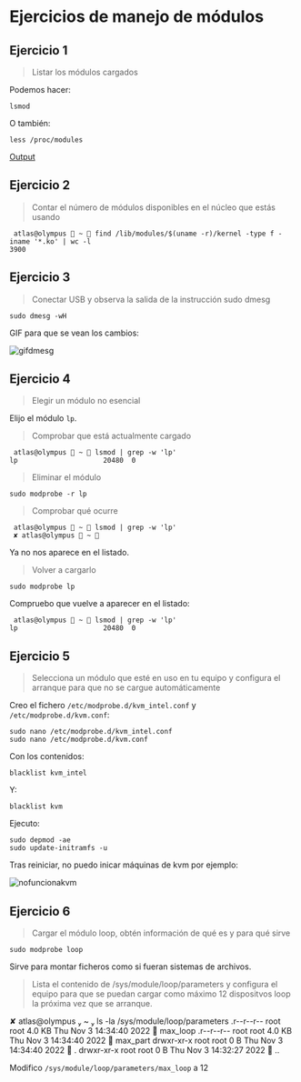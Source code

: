 # Ejercicios de manejo de módulos

## Ejercicio 1

> Listar los módulos cargados

Podemos hacer:

```shell
lsmod
```

O también:

```shell
less /proc/modules
```

[Output](https://gist.github.com/adriasir123/b3232f0a2e96adc0405718a26757de43)

## Ejercicio 2

> Contar el número de módulos disponibles en el núcleo que estás usando

```shell
 atlas@olympus  ~  find /lib/modules/$(uname -r)/kernel -type f -iname '*.ko' | wc -l
3900
```

## Ejercicio 3

> Conectar USB y observa la salida de la instrucción sudo dmesg

```shell
sudo dmesg -wH
```

GIF para que se vean los cambios:

![gifdmesg](https://i.postimg.cc/Dw2J1tHH/dmesgusb.gif)

## Ejercicio 4

> Elegir un módulo no esencial

Elijo el módulo `lp`.

> Comprobar que está actualmente cargado

```shell
 atlas@olympus  ~  lsmod | grep -w 'lp'
lp                     20480  0
```

> Eliminar el módulo

```shell
sudo modprobe -r lp
```

> Comprobar qué ocurre

```shell
 atlas@olympus  ~  lsmod | grep -w 'lp'
 ✘ atlas@olympus  ~ 
```

Ya no nos aparece en el listado.

> Volver a cargarlo

```shell
sudo modprobe lp
```

Compruebo que vuelve a aparecer en el listado:

```shell
 atlas@olympus  ~  lsmod | grep -w 'lp'
lp                     20480  0
```

## Ejercicio 5

> Selecciona un módulo que esté en uso en tu equipo y configura el arranque para que no se cargue automáticamente

Creo el fichero `/etc/modprobe.d/kvm_intel.conf` y `/etc/modprobe.d/kvm.conf`:

```shell
sudo nano /etc/modprobe.d/kvm_intel.conf
sudo nano /etc/modprobe.d/kvm.conf
```

Con los contenidos:

```shell
blacklist kvm_intel
```

Y:

```shell
blacklist kvm
```

Ejecuto:

```shell
sudo depmod -ae
sudo update-initramfs -u
```

Tras reiniciar, no puedo inicar máquinas de kvm por ejemplo:

![nofuncionakvm](https://i.imgur.com/ymImfRA.png)

## Ejercicio 6

> Cargar el módulo loop, obtén información de qué es y para qué sirve

```shell
sudo modprobe loop
```

Sirve para montar ficheros como si fueran sistemas de archivos.

> Lista el contenido de /sys/module/loop/parameters y configura el equipo para que se puedan cargar como máximo 12 dispositvos loop la próxima vez que se arranque.

 ✘ atlas@olympus  ~  ls -la /sys/module/loop/parameters
.r--r--r-- root root 4.0 KB Thu Nov  3 14:34:40 2022  max_loop
.r--r--r-- root root 4.0 KB Thu Nov  3 14:34:40 2022  max_part
drwxr-xr-x root root   0 B  Thu Nov  3 14:34:40 2022  .
drwxr-xr-x root root   0 B  Thu Nov  3 14:32:27 2022  ..


Modifico `/sys/module/loop/parameters/max_loop` a 12















